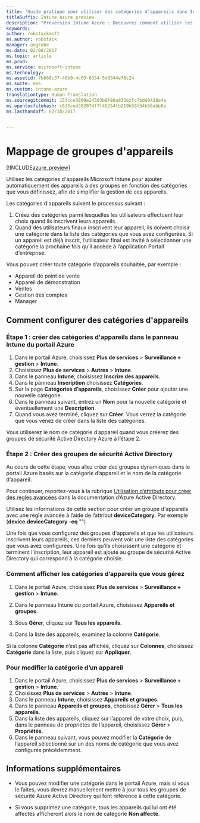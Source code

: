 ```yaml
---
title: "Guide pratique pour utiliser des catégories d’appareils dans Intune"
titleSuffix: Intune Azure preview
description: "Préversion Intune Azure : Découvrez comment utiliser les catégories d&quot;appareils que les utilisateurs peuvent choisir lorsqu’ils inscrivent leurs appareils dans Intune."
keywords: 
author: robstackmsft
ms.author: robstack
manager: angrobe
ms.date: 02/08/2017
ms.topic: article
ms.prod: 
ms.service: microsoft-intune
ms.technology: 
ms.assetid: 7b668c37-40b9-4c69-8334-5d8344e78c24
ms.suite: ems
ms.custom: intune-azure
translationtype: Human Translation
ms.sourcegitcommit: 153cce3809e24303b8f88a833e2fc7bdd9428a4a
ms.openlocfilehash: c635ced382074f7f45254fb219b58f54b56abb8e
ms.lasthandoff: 02/18/2017


---
```


# <a name="map-device-groups"></a>Mappage de groupes d'appareils


[!INCLUDE[azure_preview](../includes/azure_preview.md)]

Utilisez les catégories d'appareils Microsoft Intune pour ajouter automatiquement des appareils à des groupes en fonction des catégories que vous définissez, afin de simplifier la gestion de ces appareils.

Les catégories d'appareils suivent le processus suivant :
1.    Créez des catégories parmi lesquelles les utilisateurs effectuent leur choix quand ils inscrivent leurs appareils.
4.    Quand des utilisateurs finaux inscrivent leur appareil, ils doivent choisir une catégorie dans la liste des catégories que vous avez configurées. Si un appareil est déjà inscrit, l’utilisateur final est invité à sélectionner une catégorie la prochaine fois qu’il accède à l’application Portail d’entreprise.


Vous pouvez créer toute catégorie d’appareils souhaitée, par exemple :
- Appareil de point de vente
- Appareil de démonstration
- Ventes
- Gestion des comptes
- Manager

## <a name="how-to-configure-device-categories"></a>Comment configurer des catégories d'appareils

### <a name="step-1---create-device-categories-in-the-intune-blade-of-the-azure-portal"></a>Étape 1 : créer des catégories d'appareils dans le panneau Intune du portail Azure
1. Dans le portail Azure, choisissez **Plus de services** > **Surveillance + gestion** > **Intune**.
2. Choisissez **Plus de services** > **Autres** > **Intune**.
3. Dans le panneau **Intune**, choisissez **Inscrire des appareils**.
3. Dans le panneau **Inscription** choisissez **Catégories**.
4. Sur la page **Catégories d’appareils**, choisissez **Créer** pour ajouter une nouvelle catégorie.
5. Dans le panneau suivant, entrez un **Nom** pour la nouvelle catégorie et éventuellement une **Description**.
6. Quand vous avez terminé, cliquez sur **Créer**. Vous verrez la catégorie que vous venez de créer dans la liste des catégories.

Vous utiliserez le nom de catégorie d’appareil quand vous créerez des groupes de sécurité Active Directory Azure à l’étape 2.

### <a name="step-2---create-azure-active-directory-security-groups"></a>Étape 2 : Créer des groupes de sécurité Active Directory
Au cours de cette étape, vous allez créer des groupes dynamiques dans le portail Azure basés sur la catégorie d’appareil et le nom de la catégorie d’appareil.

Pour continuer, reportez-vous à la rubrique [Utilisation d’attributs pour créer des règles avancées](https://azure.microsoft.com/documentation/articles/active-directory-accessmanagement-groups-with-advanced-rules/#using-attributes-to-create-rules-for-device-objects) dans la documentation d’Azure Active Directory. 

Utilisez les informations de cette section pour créer un groupe d'appareils avec une règle avancée à l’aide de l’attribut **deviceCategory**. Par exemple (**device.deviceCategory -eq** "*<the device category name you got from the Intune portal>*")

Une fois que vous configurez des groupes d'appareils et que les utilisateurs inscrivent leurs appareils, ces derniers peuvent voir une liste des catégories que vous avez configurées. Une fois qu’ils choisissent une catégorie et terminent l’inscription, leur appareil est ajouté au groupe de sécurité Active Directory qui correspond à la catégorie choisie.

### <a name="how-to-view-the-categories-of-devices-you-manage"></a>Comment afficher les catégories d’appareils que vous gérez

1.    Dans le portail Azure, choisissez **Plus de services** > **Surveillance + gestion** > **Intune**.

2. Dans le panneau Intune du portail Azure, choisissez **Appareils et groupes**.

3.    Sous **Gérer**, cliquez sur **Tous les appareils**.

4.    Dans la liste des appareils, examinez la colonne **Catégorie**.

Si la colonne **Catégorie** n’est pas affichée, cliquez sur **Colonnes**, choisissez **Catégorie** dans la liste, puis cliquez sur **Appliquer**.

### <a name="to-change-the-category-of-a-device"></a>Pour modifier la catégorie d’un appareil

1. Dans le portail Azure, choisissez **Plus de services** > **Surveillance + gestion** > **Intune**.
2. Choisissez **Plus de services** > **Autres** > **Intune**.
3. Dans le panneau **Intune**, choisissez **Appareils et groupes**.
4. Dans le panneau **Appareils et groupes**, choisissez **Gérer** > **Tous les appareils**.
5. Dans la liste des appareils, cliquez sur l’appareil de votre choix, puis, dans le panneau de propriétés de l’appareil, choisissez **Gérer** > **Propriétés**.
6. Dans le panneau suivant, vous pouvez modifier la **Catégorie** de l’appareil sélectionné sur un des noms de catégorie que vous avez configurés précédemment.



## <a name="further-information"></a>Informations supplémentaires
- Vous pouvez modifier une catégorie dans le portail Azure, mais si vous le faites, vous devrez manuellement mettre à jour tous les groupes de sécurité Azure Active Directory qui font référence à cette catégorie.

- Si vous supprimez une catégorie, tous les appareils qui lui ont été affectés afficheront alors le nom de catégorie **Non affecté**.



